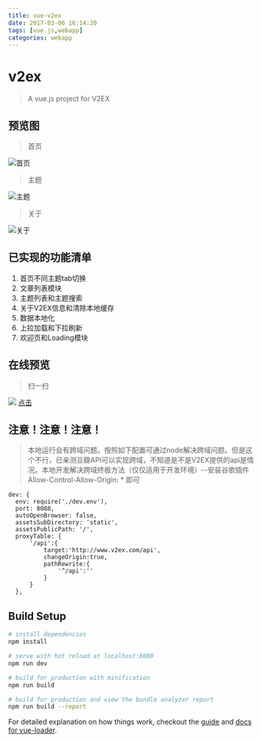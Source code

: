 ```yaml
---
title: vue-v2ex
date: 2017-03-06 16:14:20
tags: [vue.js,webapp]
categories: webapp
---
```



# v2ex

> A vue.js project for V2EX

## 预览图
> 首页

![首页](http://ol1kqeyve.bkt.clouddn.com/index.gif)
> 主题

![主题](http://ol1kqeyve.bkt.clouddn.com/zhuti.gif)
> 关于

![关于](http://ol1kqeyve.bkt.clouddn.com/about.gif)

## 已实现的功能清单
1. 首页不同主题tab切换
2. 文章列表模块
3. 主题列表和主题搜索
4. 关于V2EX信息和清除本地缓存
5. 数据本地化
6. 上拉加载和下拉刷新
7. 欢迎页和Loading模块

## 在线预览
>扫一扫

![](http://i1.piimg.com/567571/d10efe65cd3d4fec.png)
[点击](http://cmh.leolei.cn/vue)
## 注意！注意！注意！
> 本地运行会有跨域问题。按照如下配置可通过node解决跨域问题。但是这个不行，已亲测豆瓣API可以实现跨域，不知道是不是V2EX提供的api是情况。本地开发解决跨域终极方法（仅仅适用于开发环境）--安装谷歌插件 Allow-Control-Allow-Origin: * 即可

```
dev: {
  env: require('./dev.env'),
  port: 8088,
  autoOpenBrowser: false,
  assetsSubDirectory: 'static',
  assetsPublicPath: '/',
  proxyTable: {
      '/api':{
          target:'http://www.v2ex.com/api',
          changeOrigin:true,
          pathRewrite:{
              '^/api':''
          }
      }
  },
```


## Build Setup

``` bash
# install dependencies
npm install

# serve with hot reload at localhost:8080
npm run dev

# build for production with minification
npm run build

# build for production and view the bundle analyzer report
npm run build --report
```

For detailed explanation on how things work, checkout the [guide](http://vuejs-templates.github.io/webpack/) and [docs for vue-loader](http://vuejs.github.io/vue-loader).